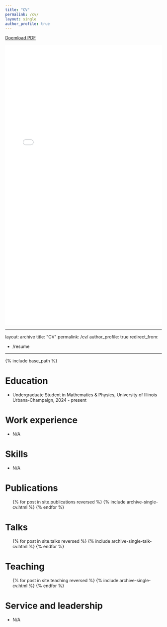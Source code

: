 ```yaml
---
title: "CV"
permalink: /cv/
layout: single
author_profile: true
---
```


[Doemload PDF](/files/cv.pdf)

<embed src="/files/cv.pdf" type="application/pdf" width="100%" height="900px" />

---
layout: archive
title: "CV"
permalink: /cv/
author_profile: true
redirect_from:
  - /resume
---

{% include base_path %}

Education
======
* Undergraduate Student in Mathematics & Physics, University of Illinois Urbana-Champaign, 2024 - present

Work experience
======
* N/A
  
Skills
======
* N/A

Publications
======
  <ul>{% for post in site.publications reversed %}
    {% include archive-single-cv.html %}
  {% endfor %}</ul>
  
Talks
======
  <ul>{% for post in site.talks reversed %}
    {% include archive-single-talk-cv.html  %}
  {% endfor %}</ul>
  
Teaching
======
  <ul>{% for post in site.teaching reversed %}
    {% include archive-single-cv.html %}
  {% endfor %}</ul>
  
Service and leadership
======
* N/A
